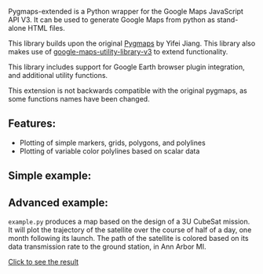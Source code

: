Pygmaps-extended is a Python wrapper for the Google Maps JavaScript API V3.
It can be used to generate Google Maps from python as stand-alone HTML files.

This library builds upon the original [Pygmaps](https://code.google.com/p/pygmaps/) by Yifei Jiang. This library also makes use of [google-maps-utility-library-v3](https://code.google.com/p/google-maps-utility-library-v3/) to extend functionality.

This library includes support for Google Earth browser plugin integration, and additional utility functions.

This extension is not backwards compatible with the original pygmaps, as some functions names have been changed.

## Features:

- Plotting of simple markers, grids, polygons, and polylines
- Plotting of variable color polylines based on scalar data

## Simple example:

## Advanced example:

`example.py` produces a map based on the design of a 3U CubeSat mission.
It will plot the trajectory of the satellite over the course of half of a day, one month following its launch. The path of the satellite is colored based on its data transmission rate to the ground station, in Ann Arbor MI.

[Click to see the result](http://rawgithub.com/thearn/pygmaps/master/example.html)